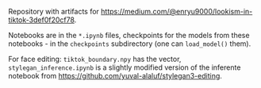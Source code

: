 Repository with artifacts for https://medium.com/@enryu9000/lookism-in-tiktok-3def0f20cf78.

Notebooks are in the `*.ipynb` files, checkpoints for the models from these notebooks - in the `checkpoints` subdirectory (one can `load_model()` them).

For face editing: `tiktok_boundary.npy` has the vector, `stylegan_inference.ipynb` is a slightly modified version of the inferente notebook from https://github.com/yuval-alaluf/stylegan3-editing.
